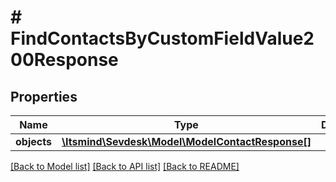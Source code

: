# # FindContactsByCustomFieldValue200Response

## Properties

Name | Type | Description | Notes
------------ | ------------- | ------------- | -------------
**objects** | [**\Itsmind\Sevdesk\Model\ModelContactResponse[]**](ModelContactResponse.md) |  | [optional]

[[Back to Model list]](../../README.md#models) [[Back to API list]](../../README.md#endpoints) [[Back to README]](../../README.md)
